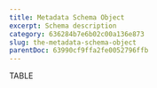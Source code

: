```yaml
---
title: Metadata Schema Object
excerpt: Schema description
category: 636284b7e6b02c00a136e873
slug: the-metadata-schema-object
parentDoc: 63990cf9ffa2fe0052796ffb
---
```


TABLE

